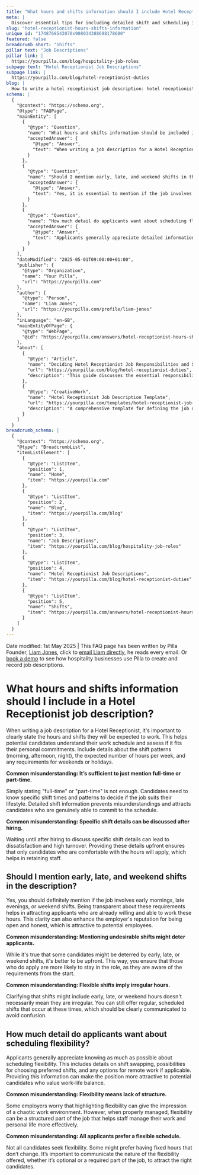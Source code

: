 ```yaml
---
title: "What hours and shifts information should I include Hotel Receptionist job description?"
meta: |
  Discover essential tips for including detailed shift and scheduling information in a Hotel Receptionist job description to attract suitable candidates.
slug: "hotel-receptionist-hours-shifts-information"
unique id: "1748768543070x908034388698178600"
featured: false
breadcrumb short: "Shifts"
pillar text: "Job Descriptions"
pillar link: |
  https://yourpilla.com/blog/hospitality-job-roles
subpage text: "Hotel Receptionist Job Descriptions"
subpage link: |
  https://yourpilla.com/blog/hotel-receptionist-duties
blog: |
  How to write a hotel receptionist job description: hotel receptionist job description template included.
schema: |
  {
    "@context": "https://schema.org",
    "@type": "FAQPage",
    "mainEntity": [
      {
        "@type": "Question",
        "name": "What hours and shifts information should be included in a Hotel Receptionist job description?",
        "acceptedAnswer": {
          "@type": "Answer",
          "text": "When writing a job description for a Hotel Receptionist, clearly state the hours and shifts they will be expected to work. Include details about the shift patterns (morning, afternoon, night), the expected number of hours per week, and any requirements for weekends or holidays. This ensures potential candidates understand their work schedule and can assess if it fits their personal commitments."
        }
      },
      {
        "@type": "Question",
        "name": "Should I mention early, late, and weekend shifts in the description?",
        "acceptedAnswer": {
          "@type": "Answer",
          "text": "Yes, it is essential to mention if the job involves early mornings, late evenings, or weekend shifts in the description. Being transparent about these requirements helps in attracting applicants who are already willing and able to work these hours. This clarity can also enhance the employer's reputation for being open and honest, which is attractive to potential employees."
        }
      },
      {
        "@type": "Question",
        "name": "How much detail do applicants want about scheduling flexibility?",
        "acceptedAnswer": {
          "@type": "Answer",
          "text": "Applicants generally appreciate detailed information about scheduling flexibility. This includes details on shift swapping, possibilities for choosing preferred shifts, and any options for remote work if applicable. Providing this information can make the position more attractive to candidates who value work-life balance."
        }
      }
    ],
    "dateModified": "2025-05-01T09:00:00+01:00",
    "publisher": {
      "@type": "Organization",
      "name": "Your Pilla",
      "url": "https://yourpilla.com"
    },
    "author": {
      "@type": "Person",
      "name": "Liam Jones",
      "url": "https://yourpilla.com/profile/liam-jones"
    },
    "inLanguage": "en-GB",
    "mainEntityOfPage": {
      "@type": "WebPage",
      "@id": "https://yourpilla.com/answers/hotel-receptionist-hours-shifts-information"
    },
    "about": [
      {
        "@type": "Article",
        "name": "Deciding Hotel Receptionist Job Responsibilities and Skills",
        "url": "https://yourpilla.com/blog/hotel-receptionist-duties",
        "description": "This guide discusses the essential responsibilities and skills needed when hiring a Hotel Receptionist."
      },
      {
        "@type": "CreativeWork",
        "name": "Hotel Receptionist Job Description Template",
        "url": "https://yourpilla.com/templates/hotel-receptionist-job-description",
        "description": "A comprehensive template for defining the job description for a Hotel Receptionist position."
      }
    ]
  }
breadcrumb_schema: |
  {
    "@context": "https://schema.org",
    "@type": "BreadcrumbList",
    "itemListElement": [
      {
        "@type": "ListItem",
        "position": 1,
        "name": "Home",
        "item": "https://yourpilla.com"
      },
      {
        "@type": "ListItem",
        "position": 2,
        "name": "Blog",
        "item": "https://yourpilla.com/blog"
      },
      {
        "@type": "ListItem",
        "position": 3,
        "name": "Job Descriptions",
        "item": "https://yourpilla.com/blog/hospitality-job-roles"
      },
      {
        "@type": "ListItem",
        "position": 4,
        "name": "Hotel Receptionist Job Descriptions",
        "item": "https://yourpilla.com/blog/hotel-receptionist-duties"
      },
      {
        "@type": "ListItem",
        "position": 5,
        "name": "Shifts",
        "item": "https://yourpilla.com/answers/hotel-receptionist-hours-shifts-information"
      }
    ]
  }
---
```


Date modified: 1st May 2025 | This FAQ page has been written by Pilla Founder, [Liam Jones](https://yourpilla.com/profile/liam-jones), click to [email Liam directly](https://mailto:liam@yourpilla.com), he reads every email. Or [book a demo](https://calendly.com/pilla/demo) to see how hospitality businesses use Pilla to create and record job descriptions.

# What hours and shifts information should I include in a Hotel Receptionist job description?

When writing a job description for a Hotel Receptionist, it's important to clearly state the hours and shifts they will be expected to work. This helps potential candidates understand their work schedule and assess if it fits their personal commitments. Include details about the shift patterns (morning, afternoon, night), the expected number of hours per week, and any requirements for weekends or holidays.

**Common misunderstanding: It’s sufficient to just mention full-time or part-time.**

Simply stating "full-time" or "part-time" is not enough. Candidates need to know specific shift times and patterns to decide if the job suits their lifestyle. Detailed shift information prevents misunderstandings and attracts candidates who are genuinely able to commit to the schedule.

**Common misunderstanding: Specific shift details can be discussed after hiring.**

Waiting until after hiring to discuss specific shift details can lead to dissatisfaction and high turnover. Providing these details upfront ensures that only candidates who are comfortable with the hours will apply, which helps in retaining staff.

## Should I mention early, late, and weekend shifts in the description?

Yes, you should definitely mention if the job involves early mornings, late evenings, or weekend shifts. Being transparent about these requirements helps in attracting applicants who are already willing and able to work these hours. This clarity can also enhance the employer's reputation for being open and honest, which is attractive to potential employees.

**Common misunderstanding: Mentioning undesirable shifts might deter applicants.**

While it's true that some candidates might be deterred by early, late, or weekend shifts, it's better to be upfront. This way, you ensure that those who do apply are more likely to stay in the role, as they are aware of the requirements from the start.

**Common misunderstanding: Flexible shifts imply irregular hours.**

Clarifying that shifts might include early, late, or weekend hours doesn't necessarily mean they are irregular. You can still offer regular, scheduled shifts that occur at these times, which should be clearly communicated to avoid confusion.

## How much detail do applicants want about scheduling flexibility?

Applicants generally appreciate knowing as much as possible about scheduling flexibility. This includes details on shift swapping, possibilities for choosing preferred shifts, and any options for remote work if applicable. Providing this information can make the position more attractive to potential candidates who value work-life balance.

**Common misunderstanding: Flexibility means lack of structure.**

Some employers worry that highlighting flexibility can give the impression of a chaotic work environment. However, when properly managed, flexibility can be a structured part of the job that helps staff manage their work and personal life more effectively.

**Common misunderstanding: All applicants prefer a flexible schedule.**

Not all candidates seek flexibility. Some might prefer having fixed hours that don’t change. It’s important to communicate the nature of the flexibility offered, whether it’s optional or a required part of the job, to attract the right candidates.